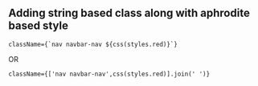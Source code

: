 ## Adding string based class along with aphrodite based style

```
className={`nav navbar-nav ${css(styles.red)}`}
```
 
 OR

``` 
className={['nav navbar-nav',css(styles.red)].join(' ')}
```